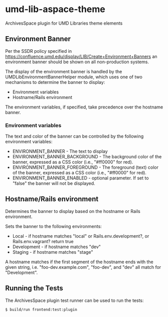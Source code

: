 # umd-lib-aspace-theme

ArchivesSpace plugin for UMD Libraries theme elements

## Environment Banner

Per the SSDR policy specified in https://confluence.umd.edu/display/LIB/Create+Environment+Banners
an environment banner should be shown on all non-production systems.

The display of the environment banner is handled by the
UMDLibEnvironmentBannerHelper module, which uses one of two mechanisms to
determine the banner to display:

* Environment variables
* Hostname/Rails environment

The environment variables, if specified, take precedence over the hostname
banner.

### Environment variables

The text and color of the banner can be controlled by the following environment
variables:

* ENVIRONMENT_BANNER - The text to display
* ENVIRONMENT_BANNER_BACKGROUND - The background color of the banner, expressed
as a CSS color (i.e., "#ff0000" for red).
* ENVIRONMENT_BANNER_FOREGROUND - The foreground (text) color of the banner,
expressed as a CSS color (i.e., "#ff0000" for red).
* ENVIRONMENT_BANNER_ENABLED - optional parameter. If set to "false" the banner
will not be displayed.

## Hostname/Rails environment

Determines the banner to display based on the hostname or Rails environment.

Sets the banner to the following environments:

* Local - if hostname matches "local" or Rails.env.development?, or
Rails.env.vagrant? return true
* Development - if hostname matches "dev"
* Staging - if hostname matches "stage"

A hostname matches if the first segment of the hostname ends with the given
string, i.e. "foo-dev.example.com", "foo-dev", and "dev" all match for
"Development".

## Running the Tests

The ArchivesSpace plugin test runner can be used to run the tests:

```bash
$ build/run frontend:test:plugin
```
